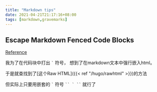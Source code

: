 ```yaml
---
title: "Markdown tips"
date: 2021-04-21T21:17:16+08:00
tags: [markdown,gravemarks]
---
```


## Escape Markdown Fenced Code Blocks

[Reference](https://markdownmonster.west-wind.com/docs/_5eg1brc0z.htm)

我为了在代码块中打出 `` ` `` 符号，
想到了在markdown文本中强行嵌入html。

于是就查找到了[这个Raw HTML]({{< ref "/hugo/rawhtml" >}})的方法

但实际上只要用嵌套的 `` ` `` 符号 ``` `` ` `` ``` 就行了
